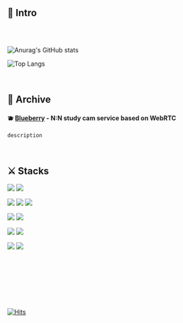 ## 🍎 Intro

```

```







<br>


![Anurag's GitHub stats](https://github-readme-stats.vercel.app/api?username=BenchPress200&show_icons=true&theme=merko&border_radius=30px)

![Top Langs](https://github-readme-stats.vercel.app/api/top-langs/?username=BenchPress200&layout=compact&border_radius=30px&theme=merko)


<br>


## 🚀 Archive

#### 🫐 [Blueberry](https://github.com/BenchPress200/5-bluestarfish-blueberry-be) - N:N study cam service based on WebRTC
```
description
```



<br>


## ⚔️ Stacks
<img src="https://img.shields.io/badge/JAVA-orange?style=for-the-badge&logo=Java&logoColor=white"> <img src="https://img.shields.io/badge/Javascript-F7DF1E?style=for-the-badge&logo=Javascript&logoColor=white">

<img src="https://img.shields.io/badge/spring-6DB33F?style=for-the-badge&logo=spring&logoColor=white"> <img src="https://img.shields.io/badge/springboot-6DB33F?style=for-the-badge&logo=springboot&logoColor=white"> <img src="https://img.shields.io/badge/react-61DAFB?style=for-the-badge&logo=react&
logoColor=white">

<img src="https://img.shields.io/badge/mysql-4479A1?style=for-the-badge&logo=mysql&
logoColor=white"> <img src="https://img.shields.io/badge/mongodb-47A248?style=for-the-badge&logo=mongodb&
logoColor=white">

<img src="https://img.shields.io/badge/docker-2496ED?style=for-the-badge&logo=docker&
logoColor=white"> <img src="https://img.shields.io/badge/githubactions-2088FF?style=for-the-badge&logo=githubactions&
logoColor=white">

<img src="https://img.shields.io/badge/webrtc-333333?style=for-the-badge&logo=webrtc&
logoColor=white"> <img src="https://img.shields.io/badge/nginx-009639?style=for-the-badge&logo=nginx&
logoColor=white">









<br><br><br><br><br><br>

[![Hits](https://hits.seeyoufarm.com/api/count/incr/badge.svg?url=https%3A%2F%2Fgithub.com%2FBenchPress200&count_bg=%2379C83D&title_bg=%23555555&icon=nextdoor.svg&icon_color=%23E7E7E7&title=Hits&edge_flat=false)](https://hits.seeyoufarm.com)




